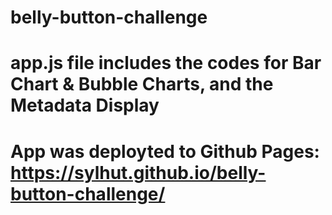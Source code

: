 # belly-button-challenge

# app.js file includes the codes for Bar Chart & Bubble Charts, and the Metadata Display
# App was deployted to Github Pages: https://sylhut.github.io/belly-button-challenge/ 


